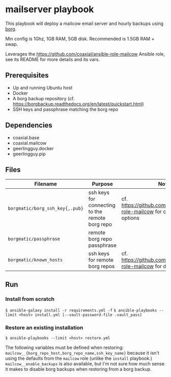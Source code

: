 # mailserver playbook

This playbook will deploy a mailcow email server and hourly backups using [borg](https://borgbackup.readthedocs.io/en/stable/).

Min config is 1Ghz, 1GB RAM, 5GB disk. Recommended is 1.5GB RAM + swap.

Leverages the https://github.com/coaxial/ansible-role-mailcow Ansible role, see its README for more details and its vars.

## Prerequisites

- Up and running Ubuntu host
- Docker
- A borg backup repository (cf. https://borgbackup.readthedocs.org/en/latest/quickstart.html)
- SSH keys and passphrase matching the borg repo

## Dependencies

- coaxial.base
- coaxial.mailcow
- geerlingguy.docker
- geerlingguy.pip

## Files

Filename | Purpose | Note
---|---|---
`borgmatic/borg_ssh_key{,.pub}` | ssh keys for connecting to the remote borg repo | cf. https://github.com/coaxial/ansible-role-mailcow for customisation options
`borgmatic/passphrase` | remote borg repo passphrase
`borgmatic/known_hosts` | ssh keys for remote borg repos | cf. https://github.com/coaxial/ansible-role-mailcow for details

## Run

### Install from scratch

`$ ansible-galaxy install -r requirements.yml -f`
`$ ansible-playbooks --limit <host> install.yml [--vault-password-file .vault_pass]`

### Restore an existing installation

`$ ansible-playbooks --limit <host> restore.yml`

The following variables must be defined when restoring: `mailcow__{borg_repo_host,borg_repo_name,ssh_key_name}` because it isn't using the defaults from the `mailcow` role (unlike the `install` playbook.) `mailcow__enable_backups` is also available, but I'm not sure how much sense it makes to disable borg backups when restoring from a borg backup.
